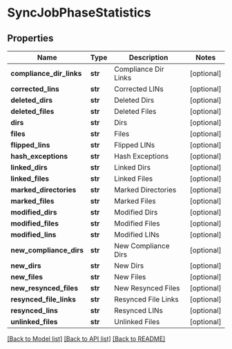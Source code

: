 # SyncJobPhaseStatistics

## Properties
Name | Type | Description | Notes
------------ | ------------- | ------------- | -------------
**compliance_dir_links** | **str** | Compliance Dir Links | [optional] 
**corrected_lins** | **str** | Corrected LINs | [optional] 
**deleted_dirs** | **str** | Deleted Dirs | [optional] 
**deleted_files** | **str** | Deleted Files | [optional] 
**dirs** | **str** | Dirs | [optional] 
**files** | **str** | Files | [optional] 
**flipped_lins** | **str** | Flipped LINs | [optional] 
**hash_exceptions** | **str** | Hash Exceptions | [optional] 
**linked_dirs** | **str** | Linked Dirs | [optional] 
**linked_files** | **str** | Linked Files | [optional] 
**marked_directories** | **str** | Marked Directories | [optional] 
**marked_files** | **str** | Marked Files | [optional] 
**modified_dirs** | **str** | Modified Dirs | [optional] 
**modified_files** | **str** | Modified Files | [optional] 
**modified_lins** | **str** | Modified LINs | [optional] 
**new_compliance_dirs** | **str** | New Compliance Dirs | [optional] 
**new_dirs** | **str** | New Dirs | [optional] 
**new_files** | **str** | New Files | [optional] 
**new_resynced_files** | **str** | New Resynced Files | [optional] 
**resynced_file_links** | **str** | Resynced File Links | [optional] 
**resynced_lins** | **str** | Resynced LINs | [optional] 
**unlinked_files** | **str** | Unlinked Files | [optional] 

[[Back to Model list]](../README.md#documentation-for-models) [[Back to API list]](../README.md#documentation-for-api-endpoints) [[Back to README]](../README.md)


